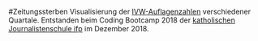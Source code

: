 #Zeitungssterben
Visualisierung der [IVW-Auflagenzahlen](https://www.ivw.eu/print/quartalsauflagen/quartalsauflagen) verschiedener Quartale. 
Entstanden beim Coding Bootcamp 2018 der [katholischen Journalistenschule ifp](http://www.journalistenschule-ifp.de/) im Dezember 2018.
